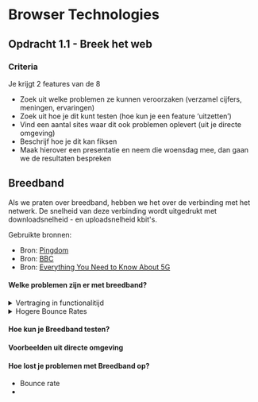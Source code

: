 # Browser Technologies
## Opdracht 1.1 - Breek het web


### Criteria
Je krijgt 2 features van de 8
- Zoek uit welke problemen ze kunnen veroorzaken (verzamel cijfers, meningen, ervaringen)
- Zoek uit hoe je dit kunt testen (hoe kun je een feature ‘uitzetten’)
- Vind een aantal sites waar dit ook problemen oplevert (uit je directe omgeving)
- Beschrijf hoe je dit kan fiksen
- Maak hierover een presentatie en neem die woensdag mee, dan gaan we de resultaten bespreken


## Breedband
Als we praten over breedband, hebben we het over de verbinding met het netwerk. De snelheid van deze verbinding wordt uitgedrukt met downloadsnelheid - en uploadsnelheid kbit's.


Gebruikte bronnen:

* Bron: [Pingdom](https://royal.pingdom.com/page-load-time-really-affect-bounce-rate/)
* Bron: [BBC](http://www.bbc.com/future/story/20170619-the-surprising-economic-downsides-of-slow-internet)
* Bron: [Everything You Need to Know About 5G](https://www.youtube.com/watch?v=GEx_d0SjvS0)

#### Welke problemen zijn er met breedband?

<details>
<summary>Vertraging in functionalitijd</summary>
![kieskeurig](kieskeurig.gif)
</details>

<details>
<summary>Hogere Bounce Rates</summary>
test
</details>



#### Hoe kun je Breedband testen?

#### Voorbeelden uit directe omgeving

#### Hoe lost je problemen met Breedband op?
* Bounce rate
*

